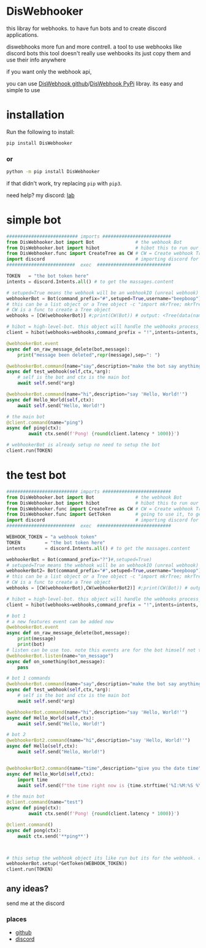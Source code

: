 # DisWebhooker
this libray for webhooks. to have fun bots and to create discord applications.

diswebhooks more fun and more contrell. a tool to use webhooks like discord bots
this tool doesn't really use wehbooks its just copy them and use their info anywhere

if you want only the webhook api,

you can use [DisWebhook github](https://github.com/programminglaboratorys/DisWebhook)/[DisWebhook PyPi](https://pypi.org/project/DisWebhook) libray. its easy and simple to use


# installation

Run the following to install:
```cmd
pip install DisWebhooker
```
### or
```cmd
python -m pip install DisWebhooker
```
if that didn't work, try replacing `pip` with `pip3`.

need help? my discord: [lab](https://discord.gg/vzEZnC7CM8)


# simple bot
```py
########################## imports #########################
from DisWebhooker.bot import Bot               # the webhook Bot
from DisWebhooker.bot import hibot             # hibot this to run our bot. works as commands.bot
from DisWebhooker.func import CreateTree as CW # CW = Create webhook Tree
import discord                                 # importing discord for Intents
#########################  exec  ###########################

TOKEN   = "the bot token here"
intents = discord.Intents.all() # to get the massages.content

# setuped=True means the webhook will be an webhookIO (unreal webhook)
webhookerBot = Bot(command_prefix="#",setuped=True,username="beepboop")
# this can be a list object or a Tree object -c "import mkrTree; mkrTree.Tree(childern=[webhook1,webhook2])" \
# CW is a func to create a Tree object
webhooks = [CW(webhookerBot)] #;print(CW(Bot)) # output: <Tree(data(name="webhook",obj=<class 'Bot'>),children=[])>

# hibot = high-level-bot. this object will handle the webhooks process_command
client = hibot(webhooks=webhooks,command_prefix = "!",intents=intents, guild_subscriptions=True) 

@webhookerBot.event
async def on_raw_message_delete(bot,message):
	print("message been deleted",repr(message),sep=": ")

@webhookerBot.command(name="say",description="make the bot say anything :) 'Hello World'")
async def test_webhook(self,ctx,*arg):
	# self is the bot and ctx is the main bot
	await self.send(*arg)

@webhookerBot.command(name="hi",description="say 'Hello, World!'")
async def Hello_World(self,ctx):
	await self.send("Hello, World!")

# the main bot
@client.command(name="ping")
async def ping(ctx):
		await ctx.send(f'Pong! {round(client.latency * 1000)}')

# webhookerBot is already setup no need to setup the bot
client.run(TOKEN)

```


# the test bot
```py
########################## imports #########################
from DisWebhooker.bot import Bot               # the webhook Bot
from DisWebhooker.bot import hibot             # hibot this to run our bot. works as commands.bot
from DisWebhooker.func import CreateTree as CW # CW = Create webhook Tree
from DisWebhooker.func import GetToken         # going to use it, to get the webhook token and id
import discord                                 # importing discord for Intents
#########################  exec  ###########################

WEBHOOK_TOKEN = "a webhook token"
TOKEN         = "the bot token here"
intents       = discord.Intents.all() # to get the massages.content

webhookerBot = Bot(command_prefix="?")#,setuped=True)
# setuped=True means the webhook will be an webhookIO (unreal webhook)
webhookerBot2= Bot(command_prefix="#",setuped=True,username="beepboop")
# this can be a list object or a Tree object -c "import mkrTree; mkrTree.Tree(childern=[webhook1,webhook2])" \
# CW is a func to create a Tree object
webhooks = [CW(webhookerBot),CW(webhookerBot2)] #;print(CW(Bot)) # output: <Tree(data(name="webhook",obj=<class 'Bot'>),children=[])>

# hibot = high-level-bot. this object will handle the webhooks process_command
client = hibot(webhooks=webhooks,command_prefix = "!",intents=intents, guild_subscriptions=True) 

# bot 1
# a new features event can be added now
@webhookerBot.event
async def on_raw_message_delete(bot,message):
	print(message)
	print(bot)
# listen can be use too. note this events are for the bot himself not the webhook
@webhookerBot.listen(name="on_message")
async def on_something(bot,message):
	pass

# bot 1 commands
@webhookerBot.command(name="say",description="make the bot say anything :) 'Hello World'")
async def test_webhook(self,ctx,*arg):
	# self is the bot and ctx is the main bot
	await self.send(*arg)

@webhookerBot.command(name="hi",description="say 'Hello, World!'")
async def Hello_World(self,ctx):
	await self.send("Hello, World!")

# bot 2
@webhookerBot2.command(name="hi",description="say 'Hello, World!'")
async def Hello(self,ctx):
	await self.send("Hello, World!")


@webhookerBot2.command(name="time",description="give you the date time")
async def Hello_World(self,ctx):
	import time
	await self.send(f"the time right now is {time.strftime('%I:%M:%S %Y/%m/%d (%z)')}")

# the main bot
@client.command(name="test")
async def ping(ctx):
		await ctx.send(f'Pong! {round(client.latency * 1000)}')

@client.command()
async def pong(ctx):
    await ctx.send('**ping**')



# this setup the webhook object its like run but its for the webhook. can be put in the start of the code or the end of the code recommand to put at the end before the bot runs
webhookerBot.setup(*GetToken(WEBHOOK_TOKEN))
client.run(TOKEN)
```
## any ideas?
send me at the discord
### places
- [github](https://github.com/programminglaboratorys/DisWebhooker)
- [discord](https://discord.gg/vzEZnC7CM8)
